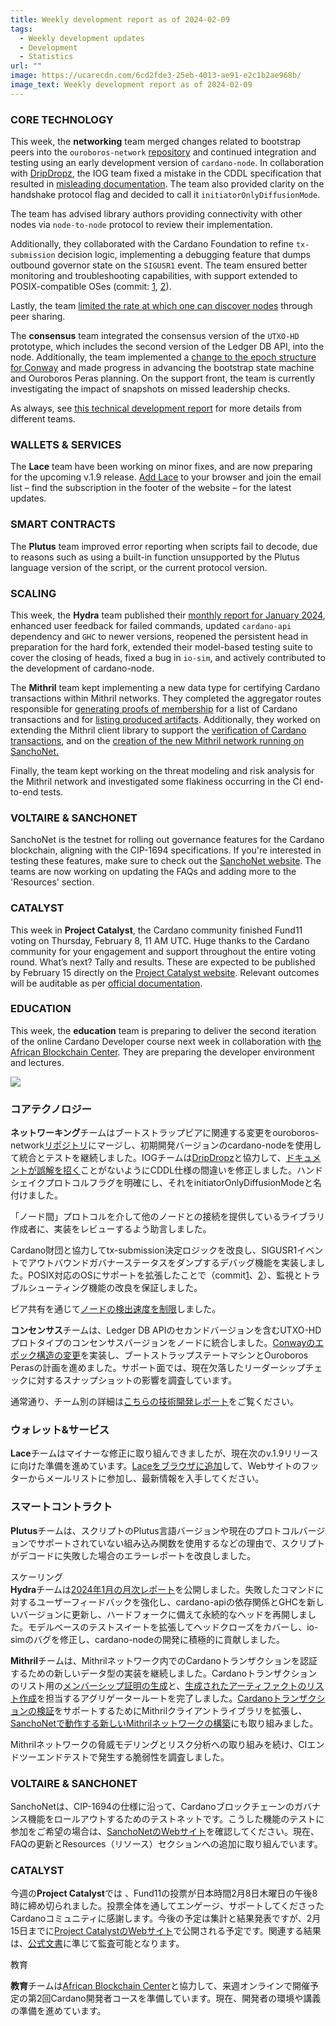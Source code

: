 ```yaml
---
title: Weekly development report as of 2024-02-09
tags:
  - Weekly development updates
  - Development
  - Statistics
url: ""
image: https://ucarecdn.com/6cd2fde3-25eb-4013-ae91-e2c1b2ae968b/
image_text: Weekly development report as of 2024-02-09
---
```


### CORE TECHNOLOGY

This week, the **networking** team merged changes related to bootstrap peers into the `ouroboros-network` [repository](https://github.com/IntersectMBO/ouroboros-network/pull/4790) and continued integration and testing using an early development version of `cardano-node`. In collaboration with [DripDropz](https://dripdropz.io/), the IOG team fixed a mistake in the CDDL specification that resulted in [misleading documentation](https://github.com/IntersectMBO/ouroboros-network/issues/4790). The team also provided clarity on the handshake protocol flag and decided to call it `initiatorOnlyDiffusionMode`.  

The team has advised library authors providing connectivity with other nodes via `node-to-node` protocol to review their implementation.

Additionally, they collaborated with the Cardano Foundation to refine `tx-submission` decision logic, implementing a debugging feature that dumps outbound governor state on the `SIGUSR1` event. The team ensured better monitoring and troubleshooting capabilities, with support extended to POSIX-compatible OSes (commit: [1](http://ouroboros-network#4730), [2](https://github.com/IntersectMBO/ouroboros-network/issues/4789)).

Lastly, the team [limited the rate at which one can discover nodes](https://github.com/IntersectMBO/ouroboros-network/issues/4778) through peer sharing.

The **consensus** team integrated the consensus version of the `UTXO-HD` prototype, which includes the second version of the Ledger DB API, into the node. Additionally, the team implemented a [change to the epoch structure for Conway](https://github.com/IntersectMBO/ouroboros-consensus/pull/927) and made progress in advancing the bootstrap state machine and Ouroboros Peras planning. On the support front, the team is currently investigating the impact of snapshots on missed leadership checks.

As always, see [this technical development report](https://updates.cardano.intersectmbo.org/archive) for more details from different teams.

### WALLETS & SERVICES

The **Lace** team have been working on minor fixes, and are now preparing for the upcoming v.1.9 release. [Add Lace](https://www.lace.io?utm_source=essentialcardano.io&utm_medium=referral&utm_campaign=weekly-dev-report&utm_content=email-registration) to your browser and join the email list – find the subscription in the footer of the website – for the latest updates.

### SMART CONTRACTS

The **Plutus** team improved error reporting when scripts fail to decode, due to reasons such as using a built-in function unsupported by the Plutus language version of the script, or the current protocol version.

### SCALING  
This week, the **Hydra** team published their [monthly report for January 2024](https://hydra.family/head-protocol/monthly/2024-01), enhanced user feedback for failed commands, updated `cardano-api` dependency and `GHC` to newer versions, reopened the persistent head in preparation for the hard fork, extended their model-based testing suite to cover the closing of heads, fixed a bug in `io-sim`, and actively contributed to the development of cardano-node.

The **Mithril** team kept implementing a new data type for certifying Cardano transactions within Mithril networks. They completed the aggregator routes responsible for [generating proofs of membership](https://github.com/input-output-hk/mithril/issues/1467) for a list of Cardano transactions and for [listing produced artifacts](https://github.com/input-output-hk/mithril/issues/1478). Additionally, they worked on extending the Mithril client library to support the [verification of Cardano transactions](https://github.com/input-output-hk/mithril/issues/1468), and on the [creation of the new Mithril network running on SanchoNet.](https://github.com/input-output-hk/mithril/issues/1173)

Finally, the team kept working on the threat modeling and risk analysis for the Mithril network and investigated some flakiness occurring in the CI end-to-end tests.

### VOLTAIRE & SANCHONET

SanchoNet is the testnet for rolling out governance features for the Cardano blockchain, aligning with the CIP-1694 specifications. If you're interested in testing these features, make sure to check out the [SanchoNet website](https://sancho.network/get-started/). The teams are now working on updating the FAQs and adding more to the 'Resources' section.

### CATALYST

This week in **Project Catalyst**, the Cardano community finished Fund11 voting on Thursday, February 8, 11 AM UTC. Huge thanks to the Cardano community for your engagement and support throughout the entire voting round. What’s next? Tally and results. These are expected to be published by February 15 directly on the [Project Catalyst website](http://projectcatalyst.io). Relevant outcomes will be auditable as per [official documentation](http://docs.projectcatalyst.io).

### EDUCATION

This week, the **education** team is preparing to deliver the second iteration of the online Cardano Developer course next week in collaboration with [the African Blockchain Center](https://www.theafricablockchaincenter.com/). They are preparing the developer environment and lectures.

![](https://ucarecdn.com/e8dcc792-cb5d-40ef-9f78-d1bbcdaf80ad/-/preview/-/format/auto/-/quality/smart/)

### コアテクノロジー

**ネットワーキング**チームはブートストラップピアに関連する変更をouroboros-network[リポジトリ](https://github.com/IntersectMBO/ouroboros-network/pull/4790)にマージし、初期開発バージョンのcardano-nodeを使用して統合とテストを継続しました。IOGチームは[DripDropz](https://dripdropz.io/)と協力して、[ドキュメントが誤解を招く](https://github.com/IntersectMBO/ouroboros-network/issues/4790)ことがないようにCDDL仕様の間違いを修正しました。ハンドシェイクプロトコルフラグを明確にし、それをinitiatorOnlyDiffusionModeと名付けました。  

「ノード間」プロトコルを介して他のノードとの接続を提供しているライブラリ作成者に、実装をレビューするよう助言しました。

Cardano財団と協力してtx-submission決定ロジックを改良し、SIGUSR1イベントでアウトバウンドガバナーステータスをダンプするデバッグ機能を実装しました。POSIX対応のOSにサポートを拡張したことで（commit[1](http://ouroboros-network#4730)、[2](https://github.com/IntersectMBO/ouroboros-network/issues/4789)）、監視とトラブルシューティング機能の改良を保証しました。

ピア共有を通じて[ノードの検出速度を制限](https://github.com/IntersectMBO/ouroboros-network/issues/4778)しました。

**コンセンサス**チームは、Ledger DB APIのセカンドバージョンを含むUTXO-HDプロトタイプのコンセンサスバージョンをノードに統合しました。[Conwayのエポック構造の変更](https://github.com/IntersectMBO/ouroboros-consensus/pull/927)を実装し、ブートストラップステートマシンとOuroboros Perasの計画を進めました。サポート面では、現在欠落したリーダーシップチェックに対するスナップショットの影響を調査しています。

通常通り、チーム別の詳細は[こちらの技術開発レポート](https://updates.cardano.intersectmbo.org/archive)をご覧ください。

### ウォレット&サービス

**Lace**チームはマイナーな修正に取り組んできましたが、現在次のv.1.9リリースに向けた準備を進めています。[Laceをブラウザに追加](https://www.lace.io?utm_source=essentialcardano.io&utm_medium=referral&utm_campaign=weekly-dev-report&utm_content=email-registration)して、Webサイトのフッターからメールリストに参加し、最新情報を入手してください。

### スマートコントラクト

**Plutus**チームは、スクリプトのPlutus言語バージョンや現在のプロトコルバージョンでサポートされていない組み込み関数を使用するなどの理由で、スクリプトがデコードに失敗した場合のエラーレポートを改良しました。

スケーリング  
**Hydra**チームは[2024年1月の月次レポート](https://hydra.family/head-protocol/monthly/2024-01)を公開しました。失敗したコマンドに対するユーザーフィードバックを強化し、cardano-apiの依存関係とGHCを新しいバージョンに更新し、ハードフォークに備えて永続的なヘッドを再開しました。モデルベースのテストスイートを拡張してヘッドクローズをカバーし、io-simのバグを修正し、cardano-nodeの開発に積極的に貢献しました。

**Mithril**チームは、Mithrilネットワーク内でのCardanoトランザクションを認証するための新しいデータ型の実装を継続しました。Cardanoトランザクションのリスト用の[メンバーシップ証明の生成](https://github.com/input-output-hk/mithril/issues/1467)と、[生成されたアーティファクトのリスト作成](https://github.com/input-output-hk/mithril/issues/1478)を担当するアグリゲータールートを完了しました。[Cardanoトランザクションの検証](https://github.com/input-output-hk/mithril/issues/1468)をサポートするためにMithrilクライアントライブラリを拡張し、[SanchoNetで動作する新しいMithrilネットワークの構築](https://github.com/input-output-hk/mithril/issues/1173)にも取り組みました。

Mithrilネットワークの脅威モデリングとリスク分析への取り組みを続け、CIエンドツーエンドテストで発生する脆弱性を調査しました。

### VOLTAIRE & SANCHONET

SanchoNetは、CIP-1694の仕様に沿って、Cardanoブロックチェーンのガバナンス機能をロールアウトするためのテストネットです。こうした機能のテストに参加をご希望の場合は、[SanchoNetのWebサイト](https://sancho.network/get-started/)を確認してください。現在、FAQの更新とResources（リソース）セクションへの追加に取り組んでいます。

### CATALYST

今週の**Project Catalyst**では 、Fund11の投票が日本時間2月8日木曜日の午後8時に締め切られました。投票全体を通してエンゲージ、サポートしてくださったCardanoコミュニティに感謝します。今後の予定は集計と結果発表ですが、2月15日までに[Project CatalystのWebサイト](http://projectcatalyst.io)で公開される予定です。関連する結果は、[公式文書](http://docs.projectcatalyst.io)に準じて監査可能となります。

教育

**教育**チームは[African Blockchain Center](https://www.theafricablockchaincenter.com/)と協力して、来週オンラインで開催予定の第2回Cardano開発者コースを準備しています。現在、開発者の環境や講義の準備を進めています。
